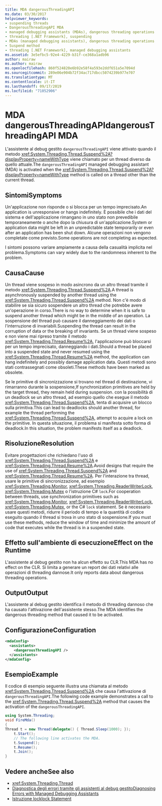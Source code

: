 ```yaml
---
title: MDA dangerousThreadingAPI
ms.date: 03/30/2017
helpviewer_keywords:
- suspending threads
- DangerousThreadingAPI MDA
- managed debugging assistants (MDAs), dangerous threading operations
- threading [.NET Framework], suspending
- MDAs (managed debugging assistants), dangerous threading operations
- Suspend method
- threading [.NET Framework], managed debugging assistants
ms.assetid: 3e5efbc5-92e4-4229-b31f-ce368a1adb96
author: mairaw
ms.author: mairaw
ms.openlocfilehash: 860f524820e6b92e58f4a593e2ddf651a5e7094d
ms.sourcegitcommit: 289e06e904b72f34ac717dbcc5074239b977e707
ms.translationtype: MT
ms.contentlocale: it-IT
ms.lasthandoff: 09/17/2019
ms.locfileid: "71052906"
---
```

# <a name="dangerousthreadingapi-mda"></a><span data-ttu-id="88bb7-102">MDA dangerousThreadingAPI</span><span class="sxs-lookup"><span data-stu-id="88bb7-102">dangerousThreadingAPI MDA</span></span>
<span data-ttu-id="88bb7-103">L'assistente al debug gestito `dangerousThreadingAPI` viene attivato quando il metodo <xref:System.Threading.Thread.Suspend%2A?displayProperty=nameWithType> viene chiamato per un thread diverso da quello attuale.</span><span class="sxs-lookup"><span data-stu-id="88bb7-103">The `dangerousThreadingAPI` managed debugging assistant (MDA) is activated when the <xref:System.Threading.Thread.Suspend%2A?displayProperty=nameWithType> method is called on a thread other than the current thread.</span></span>  
  
## <a name="symptoms"></a><span data-ttu-id="88bb7-104">Sintomi</span><span class="sxs-lookup"><span data-stu-id="88bb7-104">Symptoms</span></span>  
 <span data-ttu-id="88bb7-105">Un'applicazione non risponde o si blocca per un tempo imprecisato.</span><span class="sxs-lookup"><span data-stu-id="88bb7-105">An application is unresponsive or hangs indefinitely.</span></span> <span data-ttu-id="88bb7-106">È possibile che i dati del sistema e dell'applicazione rimangano in uno stato non prevedibile temporaneamente o anche dopo la chiusura di un'applicazione.</span><span class="sxs-lookup"><span data-stu-id="88bb7-106">System or application data might be left in an unpredictable state temporarily or even after an application has been shut down.</span></span> <span data-ttu-id="88bb7-107">Alcune operazioni non vengono completate come previsto.</span><span class="sxs-lookup"><span data-stu-id="88bb7-107">Some operations are not completing as expected.</span></span>  
  
 <span data-ttu-id="88bb7-108">I sintomi possono variare ampiamente a causa della casualità implicita nel problema.</span><span class="sxs-lookup"><span data-stu-id="88bb7-108">Symptoms can vary widely due to the randomness inherent to the problem.</span></span>  
  
## <a name="cause"></a><span data-ttu-id="88bb7-109">Causa</span><span class="sxs-lookup"><span data-stu-id="88bb7-109">Cause</span></span>  
 <span data-ttu-id="88bb7-110">Un thread viene sospeso in modo asincrono da un altro thread tramite il metodo <xref:System.Threading.Thread.Suspend%2A>.</span><span class="sxs-lookup"><span data-stu-id="88bb7-110">A thread is asynchronously suspended by another thread using the <xref:System.Threading.Thread.Suspend%2A> method.</span></span> <span data-ttu-id="88bb7-111">Non c'è modo di stabilire se sia sicuro sospendere un altro thread che potrebbe avere un'operazione in corso.</span><span class="sxs-lookup"><span data-stu-id="88bb7-111">There is no way to determine when it is safe to suspend another thread which might be in the middle of an operation.</span></span> <span data-ttu-id="88bb7-112">La sospensione del thread può causare il danneggiamento dei dati o l'interruzione di invariabili.</span><span class="sxs-lookup"><span data-stu-id="88bb7-112">Suspending the thread can result in the corruption of data or the breaking of invariants.</span></span> <span data-ttu-id="88bb7-113">Se un thread viene sospeso e non viene mai ripreso tramite il metodo <xref:System.Threading.Thread.Resume%2A>, l'applicazione può bloccarsi per un tempo imprecisato, danneggiando i dati.</span><span class="sxs-lookup"><span data-stu-id="88bb7-113">Should a thread be placed into a suspended state and never resumed using the <xref:System.Threading.Thread.Resume%2A> method, the application can hang indefinitely and possibly damage application data.</span></span> <span data-ttu-id="88bb7-114">Questi metodi sono stati contrassegnati come obsoleti.</span><span class="sxs-lookup"><span data-stu-id="88bb7-114">These methods have been marked as obsolete.</span></span>  
  
 <span data-ttu-id="88bb7-115">Se le primitive di sincronizzazione si trovano nel thread di destinazione, vi rimarranno durante la sospensione,</span><span class="sxs-lookup"><span data-stu-id="88bb7-115">If synchronization primitives are held by the target thread, they remain held during suspension.</span></span> <span data-ttu-id="88bb7-116">con la possibilità di un deadlock se un altro thread, ad esempio quello che esegue il metodo <xref:System.Threading.Thread.Suspend%2A>, tenta di acquisire un blocco sulla primitiva.</span><span class="sxs-lookup"><span data-stu-id="88bb7-116">This can lead to deadlocks should another thread, for example the thread performing the <xref:System.Threading.Thread.Suspend%2A>, attempt to acquire a lock on the primitive.</span></span> <span data-ttu-id="88bb7-117">In questa situazione, il problema si manifesta sotto forma di deadlock.</span><span class="sxs-lookup"><span data-stu-id="88bb7-117">In this situation, the problem manifests itself as a deadlock.</span></span>  
  
## <a name="resolution"></a><span data-ttu-id="88bb7-118">Risoluzione</span><span class="sxs-lookup"><span data-stu-id="88bb7-118">Resolution</span></span>  
 <span data-ttu-id="88bb7-119">Evitare progettazioni che richiedano l'uso di <xref:System.Threading.Thread.Suspend%2A> e <xref:System.Threading.Thread.Resume%2A>.</span><span class="sxs-lookup"><span data-stu-id="88bb7-119">Avoid designs that require the use of <xref:System.Threading.Thread.Suspend%2A> and <xref:System.Threading.Thread.Resume%2A>.</span></span> <span data-ttu-id="88bb7-120">Per l'interazione tra thread, usare le primitive di sincronizzazione, ad esempio <xref:System.Threading.Monitor>, <xref:System.Threading.ReaderWriterLock>, <xref:System.Threading.Mutex> o l'istruzione C# `lock`.</span><span class="sxs-lookup"><span data-stu-id="88bb7-120">For cooperation between threads, use synchronization primitives such as <xref:System.Threading.Monitor>, <xref:System.Threading.ReaderWriterLock>, <xref:System.Threading.Mutex>, or the C# `lock` statement.</span></span> <span data-ttu-id="88bb7-121">Se è necessario usare questi metodi, ridurre il periodo di tempo e la quantità di codice eseguito quando il thread si trova in uno stato di sospensione.</span><span class="sxs-lookup"><span data-stu-id="88bb7-121">If you must use these methods, reduce the window of time and minimize the amount of code that executes while the thread is in a suspended state.</span></span>  
  
## <a name="effect-on-the-runtime"></a><span data-ttu-id="88bb7-122">Effetto sull'ambiente di esecuzione</span><span class="sxs-lookup"><span data-stu-id="88bb7-122">Effect on the Runtime</span></span>  
 <span data-ttu-id="88bb7-123">L'assistente al debug gestito non ha alcun effetto su CLR.</span><span class="sxs-lookup"><span data-stu-id="88bb7-123">This MDA has no effect on the CLR.</span></span> <span data-ttu-id="88bb7-124">Si limita a generare un report dei dati relativi alle operazioni di threading dannose.</span><span class="sxs-lookup"><span data-stu-id="88bb7-124">It only reports data about dangerous threading operations.</span></span>  
  
## <a name="output"></a><span data-ttu-id="88bb7-125">Output</span><span class="sxs-lookup"><span data-stu-id="88bb7-125">Output</span></span>  
 <span data-ttu-id="88bb7-126">L'assistente al debug gestito identifica il metodo di threading dannoso che ha causato l'attivazione dell'assistente stesso.</span><span class="sxs-lookup"><span data-stu-id="88bb7-126">The MDA identifies the dangerous threading method that caused it to be activated.</span></span>  
  
## <a name="configuration"></a><span data-ttu-id="88bb7-127">Configurazione</span><span class="sxs-lookup"><span data-stu-id="88bb7-127">Configuration</span></span>  
  
```xml  
<mdaConfig>  
  <assistants>  
    <dangerousThreadingAPI />  
  </assistants>  
</mdaConfig>  
```  
  
## <a name="example"></a><span data-ttu-id="88bb7-128">Esempio</span><span class="sxs-lookup"><span data-stu-id="88bb7-128">Example</span></span>  
 <span data-ttu-id="88bb7-129">Il codice di esempio seguente illustra una chiamata al metodo <xref:System.Threading.Thread.Suspend%2A> che causa l'attivazione di `dangerousThreadingAPI`.</span><span class="sxs-lookup"><span data-stu-id="88bb7-129">The following code example demonstrates a call to the <xref:System.Threading.Thread.Suspend%2A> method that causes the activation of the `dangerousThreadingAPI`.</span></span>  
  
```csharp
using System.Threading;  
void FireMda()  
{  
Thread t = new Thread(delegate() { Thread.Sleep(1000); });  
    t.Start();  
    // The following line activates the MDA.  
    t.Suspend();   
    t.Resume();  
    t.Join();  
}  
```  
  
## <a name="see-also"></a><span data-ttu-id="88bb7-130">Vedere anche</span><span class="sxs-lookup"><span data-stu-id="88bb7-130">See also</span></span>

- <xref:System.Threading.Thread>
- [<span data-ttu-id="88bb7-131">Diagnostica degli errori tramite gli assistenti al debug gestito</span><span class="sxs-lookup"><span data-stu-id="88bb7-131">Diagnosing Errors with Managed Debugging Assistants</span></span>](diagnosing-errors-with-managed-debugging-assistants.md)
- [<span data-ttu-id="88bb7-132">Istruzione lock</span><span class="sxs-lookup"><span data-stu-id="88bb7-132">lock Statement</span></span>](../../csharp/language-reference/keywords/lock-statement.md)
